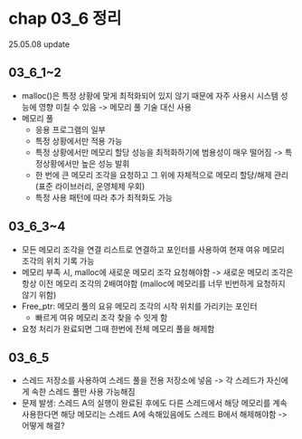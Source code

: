 # chap 03_6 정리 
25.05.08 update

## 03_6_1~2
* malloc()은 특정 상황에 맞게 최적화되어 있지 않기 때문에 자주 사용시 시스템 성능에 영향 미칠 수 있음 -> 메모리 풀 기술 대신 사용 
* 메모리 풀
    * 응용 프로그램의 일부
    * 특정 상황에서만 적용 가능
    * 특정 상황에서만 메모리 할당 성능을 최적화하기에 범용성이 매우 떨어짐 -> 특정상황에서만 높은 성능 발휘 
    * 한 번에 큰 메모리 조각을 요청하고 그 위에 자체적으로 메모리 할당/해제 관리 (표준 라이브러리, 운영체제 우회)
    * 특정 사용 패턴에 따라 추가 최적화도 가능 

## 03_6_3~4
* 모든 메모리 조각을 연결 리스트로 연결하고 포인터를 사용하여 현재 여유 메모리 조각의 위치 기록 가능 
* 메모리 부족 시, malloc에 새로운 메모리 조각 요청해야함 -> 새로운 메모리 조각은 항상 이전 메모리 조각의 2배여야함 (malloc에 메모리를 너무 빈번하게 요청하지 않기 위함)
* Free_ptr: 메모리 풀의 요유 메모리 조각의 시작 위치를 가리키는 포인터 
    * 빠르게 여유 메모리 조각 찾을 수 잇게 함 
* 요청 처리가 완료되면 그때 한번에 전체 메모리 풀을 해제함 

## 03_6_5
* 스레드 저장소를 사용하여 스레드 풀을 전용 저장소에 넣음 -> 각 스레드가 자신에게 속한 스레드 풀만 사용 가능해짐
* 문제 발생: 스레드 A의 실행이 완료된 후에도 다른 스레드에서 해당 메모리를 계속 사용한다면 해당 메모리는 스레드 A에 속해있음에도 스레드 B에서 해제해야함 -> 어떻게 해결? 

